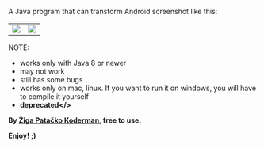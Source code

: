 A Java program that can transform Android screenshot like this:

<table>
<td>
<img src="https://raw.githubusercontent.com/zigapk/PerspecitveScreenshot/master/samples/Screenshot_2014-05-18-10-37-53.png" />
</td>
<td>
<img src="https://raw.githubusercontent.com/zigapk/PerspecitveScreenshot/master/samples/Screenshot_2014-05-18-10-37-53-transformed.png" />
</td>
</table>


NOTE:
- works only with Java 8 or newer
- may not work
- still has some bugs
- works only on mac, linux. If you want to run it on windows, you will have to compile it yourself
- <b>deprecated</>


By <a href="https://github.com/zigapk">Žiga Patačko Koderman</a>, free to use.

Enjoy! ;)
